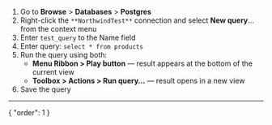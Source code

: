 1. Go to **Browse** > **Databases** > **Postgres** 
3. Right-click the `**NorthwindTest**` connection and select **New query**... from the context menu
4. Enter `test_query` to the Name field
5. Enter query: `select * from products`
1. Run the query using both:
   * **Menu Ribbon > Play button** — result appears at the bottom of the current view
   * **Toolbox > Actions > Run query…** — result opens in a new view
8. Save the query
---
{
  "order": 1
}